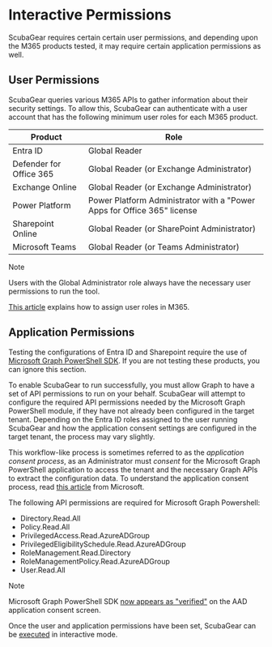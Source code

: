 # Interactive Permissions

ScubaGear requires certain certain user permissions, and depending upon the M365 products tested, it may require certain application permissions as well.

## User Permissions

ScubaGear queries various M365 APIs to gather information about their security settings. To allow this, ScubaGear can authenticate with a user account that has the following minimum user roles for each M365 product.

| Product                 | Role                                                                    |
| ----------------------- | ----------------------------------------------------------------------- |
| Entra ID                | Global Reader                                                           |
| Defender for Office 365 | Global Reader (or Exchange Administrator)                               |
| Exchange Online         | Global Reader (or Exchange Administrator)                               |
| Power Platform          | Power Platform Administrator with a "Power Apps for Office 365" license |
| Sharepoint Online       | Global Reader (or SharePoint Administrator)                             |
| Microsoft Teams         | Global Reader (or Teams Administrator)                                  |

> [!NOTE]
> Users with the Global Administrator role always have the necessary user permissions to run the tool.

[This article](https://learn.microsoft.com/en-us/microsoft-365/admin/add-users/assign-admin-roles?view=o365-worldwide) explains how to assign user roles in M365.

## Application Permissions

Testing the configurations of Entra ID and Sharepoint require the use of [Microsoft Graph PowerShell SDK](https://learn.microsoft.com/en-us/powershell/microsoftgraph/get-started?view=graph-powershell-1.0). If you are not testing these products, you can ignore this section.

To enable ScubaGear to run successfully, you must allow Graph to have a set of API permissions to run on your behalf. ScubaGear will attempt to configure the required API permissions needed by the Microsoft Graph PowerShell module, if they have not already been configured in the target tenant. Depending on the Entra ID roles assigned to the user running ScubaGear and how the application consent settings are configured in the target tenant, the process may vary slightly.

This workflow-like process is sometimes referred to as the _application consent process_, as an Administrator must _consent_ for the Microsoft Graph PowerShell application to access the tenant and the necessary Graph APIs to extract the configuration data.  To understand the application consent process, read [this article](https://learn.microsoft.com/en-us/azure/active-directory/develop/application-consent-experience) from Microsoft.

The following API permissions are required for Microsoft Graph Powershell:

- Directory.Read.All
- Policy.Read.All
- PrivilegedAccess.Read.AzureADGroup
- PrivilegedEligibilitySchedule.Read.AzureADGroup
- RoleManagement.Read.Directory
- RoleManagementPolicy.Read.AzureADGroup
- User.Read.All

> [!NOTE]
> Microsoft Graph PowerShell SDK [now appears as "verified"](https://devblogs.microsoft.com/microsoft365dev/microsoft-graph-powershell-and-cli-are-now-verified/) on the AAD application consent screen.

Once the user and application permissions have been set, ScubaGear can be [executed](../execution/execution.md) in interactive mode.